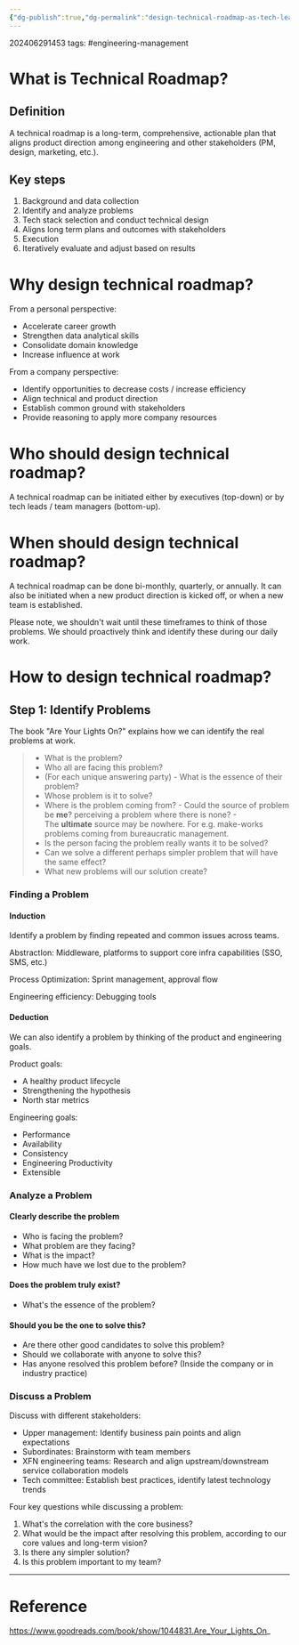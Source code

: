 ```yaml
---
{"dg-publish":true,"dg-permalink":"design-technical-roadmap-as-tech-lead","permalink":"/design-technical-roadmap-as-tech-lead/"}
---
```


202406291453
tags: #engineering-management

# What is Technical Roadmap?

## Definition

A technical roadmap is a long-term, comprehensive, actionable plan that aligns product direction among engineering and other stakeholders (PM, design, marketing, etc.).

## Key steps

1. Background and data collection
2. Identify and analyze problems
3. Tech stack selection and conduct technical design
4. Aligns long term plans and outcomes with stakeholders
5. Execution
6. Iteratively evaluate and adjust based on results

# Why design technical roadmap?

From a personal perspective:

- Accelerate career growth
- Strengthen data analytical skills
- Consolidate domain knowledge
- Increase influence at work

From a company perspective:

- Identify opportunities to decrease costs / increase efficiency
- Align technical and product direction
- Establish common ground with stakeholders
- Provide reasoning to apply more company resources

# Who should design technical roadmap?

A technical roadmap can be initiated either by executives (top-down) or by tech leads / team managers (bottom-up).

# When should design technical roadmap?

A technical roadmap can be done bi-monthly, quarterly, or annually. It can also be initiated when a new product direction is kicked off, or when a new team is established.

Please note, we shouldn't wait until these timeframes to think of those problems. We should proactively think and identify these during our daily work.

# How to design technical roadmap?

## Step 1: Identify Problems

The book "Are Your Lights On?" explains how we can identify the real problems at work.

 >- What is the problem?
>- Who all are facing this problem?
>- (For each unique answering party) - What is the essence of their problem?
>- Whose problem is it to solve?
>- Where is the problem coming from?
    - Could the source of problem be **me**? perceiving a problem where there is none?
    - The **ultimate** source may be nowhere. For e.g. make-works problems coming from bureaucratic management.
>- Is the person facing the problem really wants it to be solved?
>- Can we solve a different perhaps simpler problem that will have the same effect?
>- What new problems will our solution create?

### Finding a Problem

#### Induction

Identify a problem by finding repeated and common issues across teams.

AbstractIon: Middleware, platforms to support core infra capabilities (SSO, SMS, etc.)

Process Optimization: Sprint management, approval flow

Engineering efficiency: Debugging tools

#### Deduction

We can also identify a problem by thinking of the product and engineering goals.

Product goals:
* A healthy product lifecycle
* Strengthening the hypothesis
* North star metrics

Engineering goals:
* Performance
* Availability
* Consistency
* Engineering Productivity
* Extensible
### Analyze a Problem
#### Clearly describe the problem

- Who is facing the problem?
- What problem are they facing?
- What is the impact?
- How much have we lost due to the problem?

#### Does the problem truly exist?

- What's the essence of the problem?

#### Should you be the one to solve this?

- Are there other good candidates to solve this problem?
- Should we collaborate with anyone to solve this?
- Has anyone resolved this problem before? (Inside the company or in industry practice)

### Discuss a Problem

Discuss with different stakeholders:

- Upper management: Identify business pain points and align expectations
- Subordinates: Brainstorm with team members
- XFN engineering teams: Research and align upstream/downstream service collaboration models
- Tech committee: Establish best practices, identify latest technology trends

Four key questions while discussing a problem:

1. What's the correlation with the core business?
2. What would be the impact after resolving this problem, according to our core values and long-term vision?
3. Is there any simpler solution?
4. Is this problem important to my team?

---
# Reference

https://www.goodreads.com/book/show/1044831.Are_Your_Lights_On_
